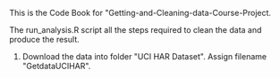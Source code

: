 This is the Code Book for "Getting-and-Cleaning-data-Course-Project.

The run_analysis.R script all the steps required to clean the data and produce the result.

1.  Download the data into folder "UCI HAR Dataset".
  Assign filename "GetdataUCIHAR".
  
